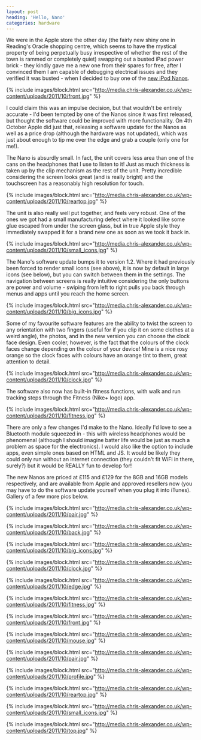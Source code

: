 ```yaml
---
layout: post
heading: 'Hello, Nano'
categories: hardware
---
```


We were in the Apple store the other day (the fairly new shiny one in Reading's Oracle shopping centre, which seems to have the mystical property of being perpetually busy irrespective of whether the rest of the town is rammed or completely quiet) swapping out a busted iPad power brick - they kindly gave me a new one from their spares for free, after I convinced them I am capable of debugging electrical issues and they verified it was busted - when I decided to buy one of the [new iPod Nanos](http://direct.tesco.com/content/specials/ipod.aspx).

{% include images/block.html src="http://media.chris-alexander.co.uk/wp-content/uploads/2011/10/front.jpg" %}

I could claim this was an impulse decision, but that wouldn't be entirely accurate - I'd been tempted by one of the Nanos since it was first released, but thought the software could be improved with more functionality. On 4th October Apple did just that, releasing a software update for the Nanos as well as a price drop (although the hardware was not updated), which was just about enough to tip me over the edge and grab a couple (only one for me!).

The Nano is absurdly small. In fact, the unit covers less area than one of the cans on the headphones that I use to listen to it! Just as much thickness is taken up by the clip mechanism as the rest of the unit. Pretty incredible considering the screen looks great (and is really bright) and the touchscreen has a reasonably high resolution for touch.

{% include images/block.html src="http://media.chris-alexander.co.uk/wp-content/uploads/2011/10/reartop.jpg" %}

The unit is also really well put together, and feels very robust. One of the ones we got had a small manufacturing defect where it looked like some glue escaped from under the screen glass, but in true Apple style they immediately swapped it for a brand new one as soon as we took it back in.

{% include images/block.html src="http://media.chris-alexander.co.uk/wp-content/uploads/2011/10/small_icons.jpg" %}

The Nano's software update bumps it to version 1.2. Where it had previously been forced to render small icons (see above), it is now by default in large icons (see below), but you can switch between them in the settings. The navigation between screens is really intuitive considering the only buttons are power and volume - swiping from left to right pulls you back through menus and apps until you reach the home screen.

{% include images/block.html src="http://media.chris-alexander.co.uk/wp-content/uploads/2011/10/big_icons.jpg" %}

Some of my favourite software features are the ability to twist the screen to any orientation with two fingers (useful for if you clip it on some clothes at a weird angle), the photos, and in the new version you can choose the clock face design. Even cooler, however, is the fact that the colours of the clock faces change depending on the colour of your device! Mine is a nice rosy orange so the clock faces with colours have an orange tint to them, great attention to detail.

{% include images/block.html src="http://media.chris-alexander.co.uk/wp-content/uploads/2011/10/clock.jpg" %}

The software also now has built-in fitness functions, with walk and run tracking steps through the Fitness (Nike+ logo) app.

{% include images/block.html src="http://media.chris-alexander.co.uk/wp-content/uploads/2011/10/fitness.jpg" %}

There are only a few changes I'd make to the Nano. Ideally I'd love to see a Bluetooth module squeezed in - this with wireless headphones would be phenomenal (although I should imagine batter life would be just as much a problem as space for the electronics). I would also like the option to include apps, even simple ones based on HTML and JS. It would be likely they could only run without an internet connection (they couldn't fit WiFi in there, surely?) but it would be REALLY fun to develop for!

The new Nanos are priced at £115 and £129 for the 8GB and 16GB models respectively, and are available from Apple and approved resellers now (you may have to do the software update yourself when you plug it into iTunes). Gallery of a few more pics below.

{% include images/block.html src="http://media.chris-alexander.co.uk/wp-content/uploads/2011/10/pair.jpg" %}

{% include images/block.html src="http://media.chris-alexander.co.uk/wp-content/uploads/2011/10/back.jpg" %}

{% include images/block.html src="http://media.chris-alexander.co.uk/wp-content/uploads/2011/10/big_icons.jpg" %}

{% include images/block.html src="http://media.chris-alexander.co.uk/wp-content/uploads/2011/10/clock.jpg" %}

{% include images/block.html src="http://media.chris-alexander.co.uk/wp-content/uploads/2011/10/edge.jpg" %}

{% include images/block.html src="http://media.chris-alexander.co.uk/wp-content/uploads/2011/10/fitness.jpg" %}

{% include images/block.html src="http://media.chris-alexander.co.uk/wp-content/uploads/2011/10/front.jpg" %}

{% include images/block.html src="http://media.chris-alexander.co.uk/wp-content/uploads/2011/10/mouse.jpg" %}

{% include images/block.html src="http://media.chris-alexander.co.uk/wp-content/uploads/2011/10/pair.jpg" %}

{% include images/block.html src="http://media.chris-alexander.co.uk/wp-content/uploads/2011/10/profile.jpg" %}

{% include images/block.html src="http://media.chris-alexander.co.uk/wp-content/uploads/2011/10/reartop.jpg" %}

{% include images/block.html src="http://media.chris-alexander.co.uk/wp-content/uploads/2011/10/small_icons.jpg" %}

{% include images/block.html src="http://media.chris-alexander.co.uk/wp-content/uploads/2011/10/top.jpg" %}
